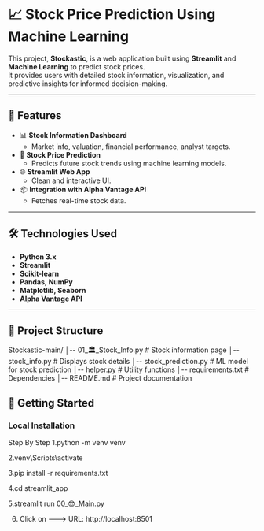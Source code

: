 # 📈 Stock Price Prediction Using Machine Learning

This project, **Stockastic**, is a web application built using **Streamlit** and **Machine Learning** to predict stock prices.  
It provides users with detailed stock information, visualization, and predictive insights for informed decision-making.  

---

## 🚀 Features
- 📊 **Stock Information Dashboard**  
  - Market info, valuation, financial performance, analyst targets.  
- 🤖 **Stock Price Prediction**  
  - Predicts future stock trends using machine learning models.  
- 🌐 **Streamlit Web App**  
  - Clean and interactive UI.  
- 📦 **Integration with Alpha Vantage API**  
  - Fetches real-time stock data.  

---

## 🛠️ Technologies Used
- **Python 3.x**
- **Streamlit**
- **Scikit-learn**
- **Pandas, NumPy**
- **Matplotlib, Seaborn**
- **Alpha Vantage API**

---

## 📂 Project Structure
Stockastic-main/
│-- 01_🏛️_Stock_Info.py # Stock information page
│-- stock_info.py # Displays stock details
│-- stock_prediction.py # ML model for stock prediction
│-- helper.py # Utility functions
│-- requirements.txt # Dependencies
│-- README.md # Project documentation


## 🚀 **Getting Started**
### **Local Installation**

  Step By Step
1.python -m venv venv

2.venv\Scripts\activate

3.pip install -r requirements.txt

4.cd streamlit_app

5.streamlit run 00_😎_Main.py

6. Click on --->  URL: http://localhost:8501
